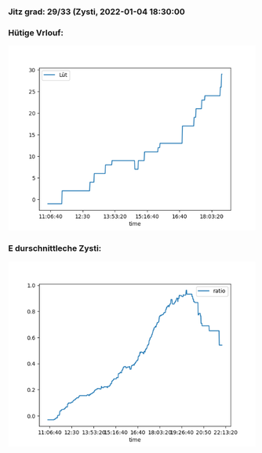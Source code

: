 ### Jitz grad: 29/33 (Zysti, 2022-01-04 18:30:00

### Hütige Vrlouf:
![Graph](Today.png)

### E durschnittleche Zysti:
![Graph](Zysti.png)